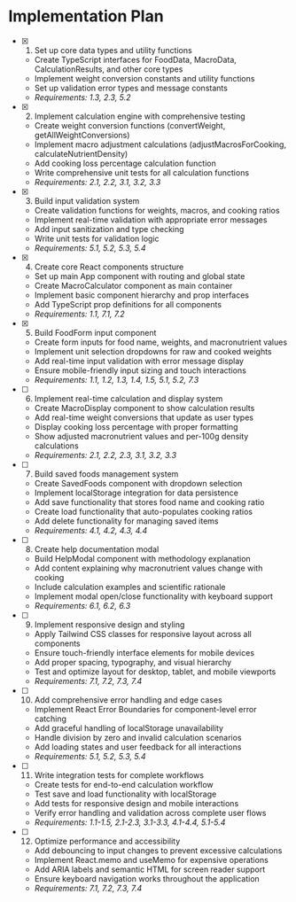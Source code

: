 # Implementation Plan

- [x] 1. Set up core data types and utility functions
  - Create TypeScript interfaces for FoodData, MacroData, CalculationResults, and other core types
  - Implement weight conversion constants and utility functions
  - Set up validation error types and message constants
  - _Requirements: 1.3, 2.3, 5.2_

- [x] 2. Implement calculation engine with comprehensive testing
  - Create weight conversion functions (convertWeight, getAllWeightConversions)
  - Implement macro adjustment calculations (adjustMacrosForCooking, calculateNutrientDensity)
  - Add cooking loss percentage calculation function
  - Write comprehensive unit tests for all calculation functions
  - _Requirements: 2.1, 2.2, 3.1, 3.2, 3.3_

- [x] 3. Build input validation system
  - Create validation functions for weights, macros, and cooking ratios
  - Implement real-time validation with appropriate error messages
  - Add input sanitization and type checking
  - Write unit tests for validation logic
  - _Requirements: 5.1, 5.2, 5.3, 5.4_

- [x] 4. Create core React components structure
  - Set up main App component with routing and global state
  - Create MacroCalculator component as main container
  - Implement basic component hierarchy and prop interfaces
  - Add TypeScript prop definitions for all components
  - _Requirements: 1.1, 7.1, 7.2_

- [x] 5. Build FoodForm input component
  - Create form inputs for food name, weights, and macronutrient values
  - Implement unit selection dropdowns for raw and cooked weights
  - Add real-time input validation with error message display
  - Ensure mobile-friendly input sizing and touch interactions
  - _Requirements: 1.1, 1.2, 1.3, 1.4, 1.5, 5.1, 5.2, 7.3_

- [ ] 6. Implement real-time calculation and display system
  - Create MacroDisplay component to show calculation results
  - Add real-time weight conversions that update as user types
  - Display cooking loss percentage with proper formatting
  - Show adjusted macronutrient values and per-100g density calculations
  - _Requirements: 2.1, 2.2, 2.3, 3.1, 3.2, 3.3_

- [ ] 7. Build saved foods management system
  - Create SavedFoods component with dropdown selection
  - Implement localStorage integration for data persistence
  - Add save functionality that stores food name and cooking ratio
  - Create load functionality that auto-populates cooking ratios
  - Add delete functionality for managing saved items
  - _Requirements: 4.1, 4.2, 4.3, 4.4_

- [ ] 8. Create help documentation modal
  - Build HelpModal component with methodology explanation
  - Add content explaining why macronutrient values change with cooking
  - Include calculation examples and scientific rationale
  - Implement modal open/close functionality with keyboard support
  - _Requirements: 6.1, 6.2, 6.3_

- [ ] 9. Implement responsive design and styling
  - Apply Tailwind CSS classes for responsive layout across all components
  - Ensure touch-friendly interface elements for mobile devices
  - Add proper spacing, typography, and visual hierarchy
  - Test and optimize layout for desktop, tablet, and mobile viewports
  - _Requirements: 7.1, 7.2, 7.3, 7.4_

- [ ] 10. Add comprehensive error handling and edge cases
  - Implement React Error Boundaries for component-level error catching
  - Add graceful handling of localStorage unavailability
  - Handle division by zero and invalid calculation scenarios
  - Add loading states and user feedback for all interactions
  - _Requirements: 5.1, 5.2, 5.3, 5.4_

- [ ] 11. Write integration tests for complete workflows
  - Create tests for end-to-end calculation workflow
  - Test save and load functionality with localStorage
  - Add tests for responsive design and mobile interactions
  - Verify error handling and validation across complete user flows
  - _Requirements: 1.1-1.5, 2.1-2.3, 3.1-3.3, 4.1-4.4, 5.1-5.4_

- [ ] 12. Optimize performance and accessibility
  - Add debouncing to input changes to prevent excessive calculations
  - Implement React.memo and useMemo for expensive operations
  - Add ARIA labels and semantic HTML for screen reader support
  - Ensure keyboard navigation works throughout the application
  - _Requirements: 7.1, 7.2, 7.3, 7.4_
